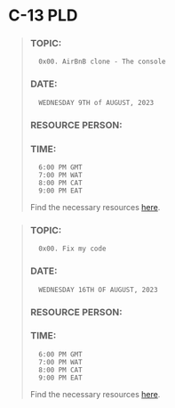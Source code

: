 # C-13 PLD


> ### TOPIC:
> ```
>	0x00. AirBnB clone - The console
> ```
>
> ### DATE:
> ```
>	WEDNESDAY 9TH of AUGUST, 2023
> ```
> ### RESOURCE PERSON:
>
> ### TIME:
> ```
>   6:00 PM GMT
>   7:00 PM WAT
>   8:00 PM CAT
>   9:00 PM EAT
> ```
>
> Find the necessary resources [here](https://github.com/XimeonLeo/DLP/blob/main/Test_0.md).




> ### TOPIC:
> ```
>	0x00. Fix my code
> ```
>
> ### DATE:
> ```
>	WEDNESDAY 16TH OF AUGUST, 2023
> ```
> ### RESOURCE PERSON:
>
> ### TIME:
> ```
>   6:00 PM GMT
>   7:00 PM WAT
>   8:00 PM CAT
>   9:00 PM EAT
>
> ```
>
> Find the necessary resources [here]().
